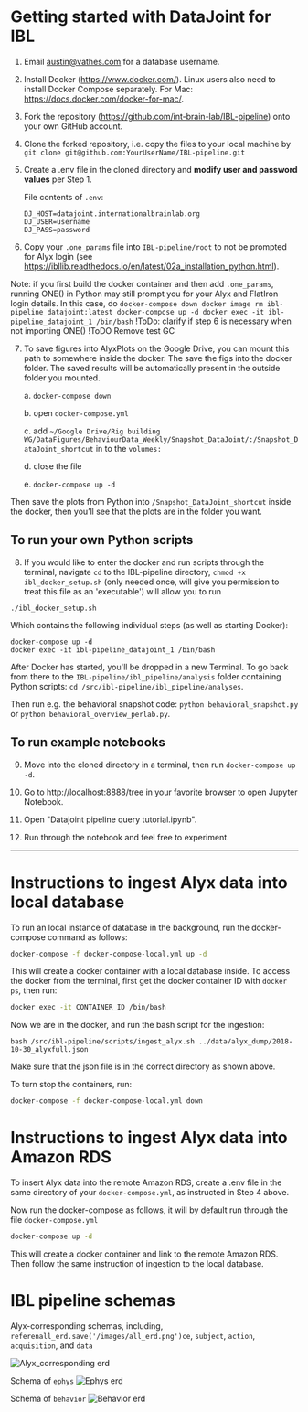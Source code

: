 # Getting started with DataJoint for IBL #

1. Email austin@vathes.com for a database username.

2. Install Docker (https://www.docker.com/). Linux users also need to install Docker Compose separately. For Mac: https://docs.docker.com/docker-for-mac/.

3. Fork the repository (https://github.com/int-brain-lab/IBL-pipeline) onto your own GitHub account.

4. Clone the forked repository, i.e. copy the files to your local machine by `git clone git@github.com:YourUserName/IBL-pipeline.git`

5. Create a .env file in the cloned directory and **modify user and password values** per Step 1.

    File contents of ``.env``:
    ```
    DJ_HOST=datajoint.internationalbrainlab.org
    DJ_USER=username
    DJ_PASS=password
    ```

6. Copy your `.one_params` file into `IBL-pipeline/root` to not be prompted for Alyx login (see https://ibllib.readthedocs.io/en/latest/02a_installation_python.html).

Note: if you first build the docker container and then add `.one_params`, running ONE() in Python may still prompt you for your Alyx and FlatIron login details. In this case, do
	```
	docker-compose down
	docker image rm ibl-pipeline_datajoint:latest
	docker-compose up -d
	docker exec -it ibl-pipeline_datajoint_1 /bin/bash
	```
!ToDo: clarify if step 6 is necessary when not importing ONE()
!ToDO Remove test GC

7. To save figures into AlyxPlots on the Google Drive, you can mount this path to somewhere inside the docker. The save the figs into the docker folder. The saved results will be automatically present in the outside folder you mounted.

	a. `docker-compose down`

	b. open `docker-compose.yml`

	c. add `~/Google Drive/Rig building WG/DataFigures/BehaviourData_Weekly/Snapshot_DataJoint/:/Snapshot_DataJoint_shortcut` in to the `volumes:`

	d. close the file

	e. `docker-compose up -d`

Then save the plots from Python into `/Snapshot_DataJoint_shortcut` inside the docker, then you’ll see that the plots are in the folder you want.

## To run your own Python scripts ##

8. If you would like to enter the docker and run scripts through the terminal, navigate `cd` to the IBL-pipeline directory, `chmod +x ibl_docker_setup.sh` (only needed once, will give you permission to treat this file as an 'executable') will allow you to run 
```
./ibl_docker_setup.sh
```

Which contains the following individual steps (as well as starting Docker):

```
docker-compose up -d
docker exec -it ibl-pipeline_datajoint_1 /bin/bash
```

After Docker has started, you'll be dropped in a new Terminal. To go back from there to the `IBL-pipeline/ibl_pipeline/analysis` folder containing Python scripts: `cd /src/ibl-pipeline/ibl_pipeline/analyses`.

Then run e.g. the behavioral snapshot code: `python behavioral_snapshot.py` or `python behavioral_overview_perlab.py`.

## To run example notebooks ##

9. Move into the cloned directory in a terminal, then run `docker-compose up -d`.

10. Go to http://localhost:8888/tree in your favorite browser to open Jupyter Notebook.

11. Open "Datajoint pipeline query tutorial.ipynb".

12. Run through the notebook and feel free to experiment.

---

# Instructions to ingest Alyx data into local database #

To run an local instance of database in the background, run the docker-compose command as follows:

```bash
docker-compose -f docker-compose-local.yml up -d
```

This will create a docker container with a local database inside. To access the docker from the terminal, first get the docker container ID with `docker ps`, then run:

```bash
docker exec -it CONTAINER_ID /bin/bash
```

Now we are in the docker, and run the bash script for the ingestion:

```
bash /src/ibl-pipeline/scripts/ingest_alyx.sh ../data/alyx_dump/2018-10-30_alyxfull.json
```

Make sure that the json file is in the correct directory as shown above.

To turn stop the containers, run:

```bash
docker-compose -f docker-compose-local.yml down
```

# Instructions to ingest Alyx data into Amazon RDS

To insert Alyx data into the remote Amazon RDS, create a .env file in the same directory of your `docker-compose.yml`, as instructed in Step 4 above. 

Now run the docker-compose as follows, it will by default run through the file `docker-compose.yml`

```bash
docker-compose up -d
```

This will create a docker container and link to the remote Amazon RDS. Then follow the same instruction of ingestion to the local database.

# IBL pipeline schemas #

Alyx-corresponding schemas, including, `referenall_erd.save('/images/all_erd.png')ce`, `subject`, `action`, `acquisition`, and `data`

![Alyx_corresponding erd](images/alyx_erd.png)

Schema of `ephys`
![Ephys erd](images/ephys_erd.png)

Schema of `behavior`
![Behavior erd](images/behavior_erd.png)
